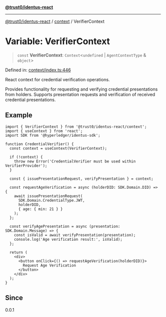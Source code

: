 [**@trust0/identus-react**](../../README.md)

***

[@trust0/identus-react](../../README.md) / [context](../README.md) / VerifierContext

# Variable: VerifierContext

> `const` **VerifierContext**: `Context`\<`undefined` \| `AgentContextType` & `object`\>

Defined in: [context/index.ts:446](https://github.com/trust0-project/identus/blob/5b43368a7bb6070ac216d840cfd9b05d5b51c76b/packages/identus-react/src/context/index.ts#L446)

React context for credential verification operations.

Provides functionality for requesting and verifying credential presentations
from holders. Supports presentation requests and verification of received
credential presentations.

## Example

```tsx
import { VerifierContext } from '@trust0/identus-react/context';
import { useContext } from 'react';
import SDK from '@hyperledger/identus-sdk';

function CredentialVerifier() {
  const context = useContext(VerifierContext);
  
  if (!context) {
    throw new Error('CredentialVerifier must be used within VerifierProvider');
  }
  
  const { issuePresentationRequest, verifyPresentation } = context;
  
  const requestAgeVerification = async (holderDID: SDK.Domain.DID) => {
    await issuePresentationRequest(
      SDK.Domain.CredentialType.JWT,
      holderDID,
      { age: { min: 21 } }
    );
  };
  
  const verifyAgePresentation = async (presentation: SDK.Domain.Message) => {
    const isValid = await verifyPresentation(presentation);
    console.log('Age verification result:', isValid);
  };
  
  return (
    <div>
      <button onClick={() => requestAgeVerification(holderDID)}>
        Request Age Verification
      </button>
    </div>
  );
}
```

## Since

0.0.1
